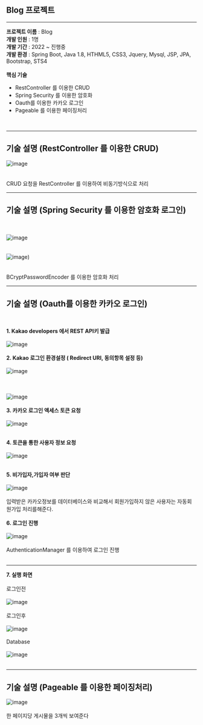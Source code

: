## Blog 프로젝트

<hr>

__프로젝트 이름__ : Blog<br>
__개발 인원__ : 1명<br>
__개발 기간__ : 2022 ~ 진행중<br>
__개발 환경__ : Spring Boot, Java 1.8, HTHML5, CSS3, Jquery, Mysql, JSP, JPA, Bootstrap, STS4<br><br>
__핵심 기술__<br>
<ul>
   <li>RestController 를 이용한 CRUD</li>
   <li>Spring Security 를 이용한 암호화</li>
   <li>Oauth를 이용한 카카오 로그인</li> 
   <li>Pageable 를 이용한 페이징처리</li>
</ul>

<br><hr>
## 기술 설명 (RestController 를 이용한 CRUD)
![image](https://user-images.githubusercontent.com/100080583/159927969-f087532e-ef8f-4229-afbc-e34b3aa18c4b.png) <br><br><br>
CRUD 요청을 RestController 를 이용하여 비동기방식으로 처리<br><hr>


## 기술 설명 (Spring Security 를 이용한 암호화 로그인)
<br><br>
![image](https://user-images.githubusercontent.com/100080583/159927226-22b9e7a8-542b-47ba-8c9b-e30de2e8551e.png)<br><br><br>
![image](https://user-images.githubusercontent.com/100080583/159926963-786e7f8c-a942-480d-a3cf-0d5a167fa9f6.png))<br><br><br>
BCryptPasswordEncoder 를 이용한 암호화 처리
<br><hr>
## 기술 설명 (Oauth를 이용한 카카오 로그인)
<br>

__1. Kakao developers 에서 REST API키 발급__<br><br>![image](https://user-images.githubusercontent.com/100080583/159942809-460e6b45-3f3a-41ce-9d1b-1b226e42fa1b.png)
<br><br>
__2. Kakao 로그인 환경설정 ( Redirect URI, 동의항목 설정 등)__<br><br>![image](https://user-images.githubusercontent.com/100080583/159943092-bfa439bd-47c8-42a3-bef8-3921901fb791.png)<br><br>
<br><br>![image](https://user-images.githubusercontent.com/100080583/159943189-ee5701f6-1ac4-46fa-85a4-4f0dddcec3e4.png)<br><br>
__3. 카카오 로그인 엑세스 토큰 요청__<br><br>
![image](https://user-images.githubusercontent.com/100080583/159945473-f57d2f6d-d7d0-4a49-8f60-0cc376990da2.png)<br><br>

__4. 토큰을 통한 사용자 정보 요청__<br><br>![image](https://user-images.githubusercontent.com/100080583/159946822-9ef2584f-8d72-4593-b221-1e4fadb32831.png)<br><br>

__5. 비가입자,가입자 여부 판단__<br><br>![image](https://user-images.githubusercontent.com/100080583/159940086-6fba3500-2d96-461a-9d50-385f5bf564d6.png)<br><br>
입력받은 카카오정보를 데이터베이스와 비교해서 회원가입하지 않은 사용자는 자동회원가입 처리를해준다.<br><br>
__6. 로그인 진행__<br><br>![image](https://user-images.githubusercontent.com/100080583/159940678-cdf213bd-5e32-4fd4-b504-8852210eb83b.png)<br><br>
AuthenticationManager 를 이용하여 로그인 진행<br><br><hr>
__7. 실행 화면__<br><br>
로그인전<br><br>
![image](https://user-images.githubusercontent.com/100080583/159950046-ec6eb83e-8f65-48b5-a7b5-41111a2c0f5f.png)
<br><br>
로그인후<br><br>![image](https://user-images.githubusercontent.com/100080583/159950486-a15dc91c-24cc-46ab-b925-4b188b7cb0de.png)<br><br>
Database<br><br>![image](https://user-images.githubusercontent.com/100080583/159950951-324fd3e6-3dce-48bb-9221-a854f04210c1.png)<br><br><hr>

## 기술 설명 (Pageable 를 이용한 페이징처리)<br>

![image](https://user-images.githubusercontent.com/100080583/159953560-ba93bd3b-33f7-4797-b1ea-653b8e516415.png)<br><br>
한 페이지당 게시물을 3개씩 보여준다<br><br>
